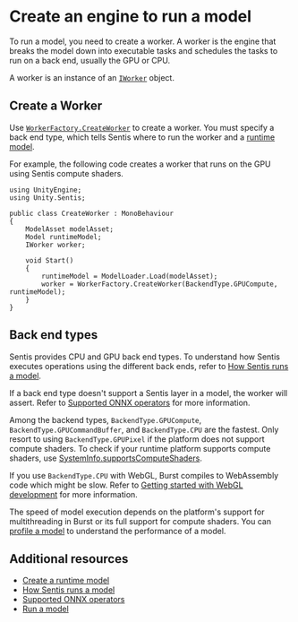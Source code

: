 # Create an engine to run a model

To run a model, you need to create a worker. A worker is the engine that breaks the model down into executable tasks and schedules the tasks to run on a back end, usually the GPU or CPU.

A worker is an instance of an [`IWorker`](xref:Unity.Sentis.IWorker) object.

## Create a Worker

Use [`WorkerFactory.CreateWorker`](xref:Unity.Sentis.ModelAssetExtensions.CreateWorker(Unity.Sentis.ModelAsset,Unity.Sentis.DeviceType,System.Boolean)) to create a worker. You must specify a back end type, which tells Sentis where to run the worker and a [runtime model](import-a-model-file.md#create-a-runtime-model).

For example, the following code creates a worker that runs on the GPU using Sentis compute shaders.

```
using UnityEngine;
using Unity.Sentis;

public class CreateWorker : MonoBehaviour
{
    ModelAsset modelAsset;
    Model runtimeModel;
    IWorker worker;
    
    void Start()
    {
        runtimeModel = ModelLoader.Load(modelAsset);
        worker = WorkerFactory.CreateWorker(BackendType.GPUCompute, runtimeModel);
    }
}
```

## Back end types

Sentis provides CPU and GPU back end types. To understand how Sentis executes operations using the different back ends, refer to [How Sentis runs a model](how-sentis-runs-a-model.md).

If a back end type doesn't support a Sentis layer in a model, the worker will assert. Refer to [Supported ONNX operators](supported-operators.md) for more information.

Among the backend types, `BackendType.GPUCompute`, `BackendType.GPUCommandBuffer`, and `BackendType.CPU` are the fastest. Only resort to using `BackendType.GPUPixel` if the platform does not support compute shaders. To check if your runtime platform supports compute shaders, use [SystemInfo.supportsComputeShaders](https://docs.unity3d.com/2023.2/Documentation/ScriptReference/SystemInfo-supportsComputeShaders.html).

If you use `BackendType.CPU` with WebGL, Burst compiles to WebAssembly code which might be slow. Refer to [Getting started with WebGL development](https://docs.unity3d.com/Documentation/Manual/webgl-gettingstarted.html) for more information.

The speed of model execution depends on the platform's support for multithreading in Burst or its full support for compute shaders. You can [profile a model](profile-a-model.md) to understand the performance of a model.

## Additional resources

- [Create a runtime model](import-a-model-file.md#create-a-runtime-model)
- [How Sentis runs a model](how-sentis-runs-a-model.md)
- [Supported ONNX operators](supported-operators.md)
- [Run a model](run-a-model.md)
